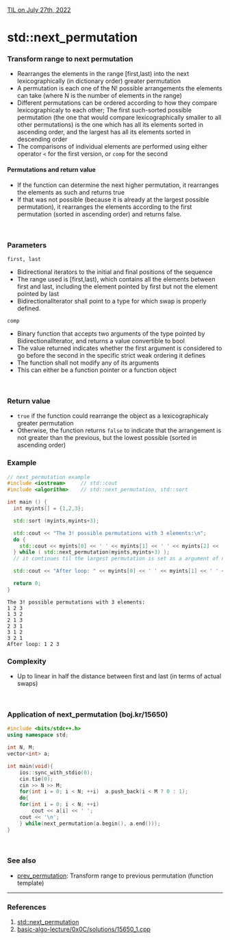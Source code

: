 [TIL on July 27th, 2022](../../TIL/2022/07/07-27-2022.md)
# **std::next_permutation**

### Transform range to next permutation
- Rearranges the elements in the range [first,last) into the next lexicographically (in dictionary order) greater permutation
- A permutation is each one of the N! possible arrangements the elements can take (where N is the number of elements in the range)
- Different permutations can be ordered according to how they compare lexicographicaly to each other; The first such-sorted possible permutation (the one that would compare lexicographically smaller to all other permutations) is the one which has all its elements sorted in ascending order, and the largest has all its elements sorted in descending order
- The comparisons of individual elements are performed using either operator `<` for the first version, or `comp` for the second

#### Permutations and return value
- If the function can determine the next higher permutation, it rearranges the elements as such and returns true
- If that was not possible (because it is already at the largest possible permutation), it rearranges the elements according to the first permutation (sorted in ascending order) and returns false.

<br>

### Parameters
`first, last`
- Bidirectional iterators to the initial and final positions of the sequence
- The range used is [first,last), which contains all the elements between first and last, including the element pointed by first but not the element pointed by last
- BidirectionalIterator shall point to a type for which swap is properly defined.

`comp`
- Binary function that accepts two arguments of the type pointed by BidirectionalIterator, and returns a value convertible to bool
- The value returned indicates whether the first argument is considered to go before the second in the specific strict weak ordering it defines
- The function shall not modify any of its arguments
- This can either be a function pointer or a function object

<br>

### Return value
- `true` if the function could rearrange the object as a lexicographicaly greater permutation
- Otherwise, the function returns `false` to indicate that the arrangement is not greater than the previous, but the lowest possible (sorted in ascending order)

### Example
```cpp
// next_permutation example
#include <iostream>     // std::cout
#include <algorithm>    // std::next_permutation, std::sort

int main () {
  int myints[] = {1,2,3};

  std::sort (myints,myints+3);

  std::cout << "The 3! possible permutations with 3 elements:\n";
  do {
    std::cout << myints[0] << ' ' << myints[1] << ' ' << myints[2] << '\n';
  } while ( std::next_permutation(myints,myints+3) );
  // it continues til the largest permutation is set as a argument of next_permutation

  std::cout << "After loop: " << myints[0] << ' ' << myints[1] << ' ' << myints[2] << '\n';

  return 0;
}
```

```shell
The 3! possible permutations with 3 elements:
1 2 3
1 3 2
2 1 3
2 3 1
3 1 2
3 2 1
After loop: 1 2 3
```

### Complexity
- Up to linear in half the distance between first and last (in terms of actual swaps)

<br>

### Application of next_permutation (boj.kr/15650)
```cpp
#include <bits/stdc++.h>
using namespace std;

int N, M;
vector<int> a;

int main(void){
    ios::sync_with_stdio(0);
    cin.tie(0);
    cin >> N >> M;
    for(int i = 0; i < N; ++i)  a.push_back(i < M ? 0 : 1);
    do{
    for(int i = 0; i < N; ++i)
        cout << a[i] << ' ';
    cout << '\n';
    } while(next_permutation(a.begin(), a.end()));
}
```

<br>

### See also
- [prev_permutation](https://cplusplus.com/reference/algorithm/prev_permutation/): Transform range to previous permutation (function template)

___

### References
1. [std::next_permutation](https://cplusplus.com/reference/algorithm/next_permutation/)
2. [basic-algo-lecture/0x0C/solutions/15650_1.cpp](https://github.com/encrypted-def/basic-algo-lecture/blob/master/0x0C/solutions/15650_1.cpp)
